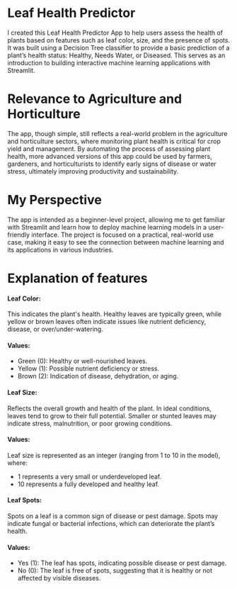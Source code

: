 # Leaf Health Predictor
I created this Leaf Health Predictor App to help users assess the health of plants based on features such as leaf color, size, and the presence of spots. 
It was built using a Decision Tree classifier to provide a basic prediction of a plant’s health status: Healthy, Needs Water, or Diseased. 
This serves as an introduction to building interactive machine learning applications with Streamlit.

# Relevance to Agriculture and Horticulture
The app, though simple, still reflects a real-world problem in the agriculture and horticulture sectors, where monitoring plant health is critical for crop yield and management. 
By automating the process of assessing plant health, more advanced versions of this app could be used by farmers, gardeners, and horticulturists to identify early signs of disease or water stress, ultimately improving productivity and sustainability.

# My Perspective
The app is intended as a beginner-level project, allowing me to get familiar with Streamlit and learn how to deploy machine learning models in a user-friendly interface. 
The project is focused on a practical, real-world use case, making it easy to see the connection between machine learning and its applications in various industries.

# Explanation of features
#### Leaf Color:
This indicates the plant's health. Healthy leaves are typically green, while yellow or brown leaves often indicate issues like nutrient deficiency, disease, or over/under-watering.
#### Values:
- Green (0): Healthy or well-nourished leaves.
- Yellow (1): Possible nutrient deficiency or stress.
- Brown (2): Indication of disease, dehydration, or aging.

#### Leaf Size:
Reflects the overall growth and health of the plant. In ideal conditions, leaves tend to grow to their full potential. Smaller or stunted leaves may indicate stress, malnutrition, or poor growing conditions.
#### Values:
Leaf size is represented as an integer (ranging from 1 to 10 in the model), where:
- 1 represents a very small or underdeveloped leaf.
- 10 represents a fully developed and healthy leaf.

#### Leaf Spots:
Spots on a leaf is a common sign of disease or pest damage. Spots may indicate fungal or bacterial infections, which can deteriorate the plant’s health.
#### Values:
- Yes (1): The leaf has spots, indicating possible disease or pest damage.
- No (0): The leaf is free of spots, suggesting that it is healthy or not affected by visible diseases.
